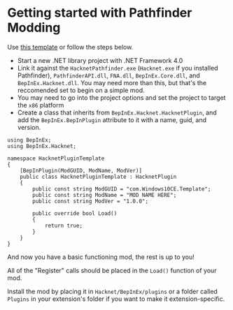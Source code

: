 # Getting started with Pathfinder Modding

Use [this template](https://github.com/Windows10CE/HacknetPluginTemplate) or follow the steps below.

- Start a new .NET library project with .NET Framework 4.0
- Link it against the `HacknetPathfinder.exe` (`Hacknet.exe` if you installed Pathfinder), `PathfinderAPI.dll`, `FNA.dll`, `BepInEx.Core.dll`, and `BepInEx.Hacknet.dll`. You may need more than this, but that's the reccomended set to begin on a simple mod.
- You may need to go into the project options and set the project to target the `x86` platform
- Create a class that inherits from `BepInEx.Hacknet.HacknetPlugin`, and add the `BepInEx.BepInPlugin` attribute to it with a name, guid, and version.

```CSharp
using BepInEx;
using BepInEx.Hacknet;

namespace HacknetPluginTemplate
{
    [BepInPlugin(ModGUID, ModName, ModVer)]
    public class HacknetPluginTemplate : HacknetPlugin
    {
        public const string ModGUID = "com.Windows10CE.Template";
        public const string ModName = "MOD NAME HERE";
        public const string ModVer = "1.0.0";

        public override bool Load()
        {
            return true;
        }
    }
}
```

And now you have a basic functioning mod, the rest is up to you!

All of the "Register" calls should be placed in the `Load()` function of your mod.

Install the mod by placing it in `Hacknet/BepInEx/plugins` or a folder called `Plugins` in your extension's folder if you want to make it extension-specific.
